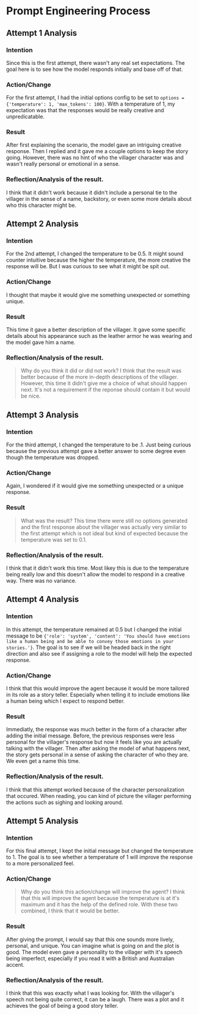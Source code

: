 # Prompt Engineering Process

## Attempt 1 Analysis
### Intention
Since this is the first attempt, there wasn't any real set expectations. The goal here is to see how the model responds initially and base off of that.

### Action/Change
For the first attempt, I had the initial options config to be set to `options = {'temperature': 1, 'max_tokens': 100}`. With a temperature of 1, my expectation was that the responses would be really creative and unpredicatable.

### Result
After first explaining the scenario, the model gave an intriguing creative response. Then I replied and it gave me a couple options to keep the story going. However, there was no hint of who the villager character was and wasn't really personal or emotional in a sense.

### Reflection/Analysis of the result. 
I think that it didn't work because it didn't include a personal tie to the villager in the sense of a name, backstory, or even some more details about who this character might be.

## Attempt 2 Analysis
### Intention
For the 2nd attempt, I changed the temperature to be 0.5. It might sound counter intuitive because the higher the temperature, the more creative the response will be. But I was curious to see what it might be spit out.

### Action/Change
I thought that maybe it would give me something unexpected or something unique.

### Result
This time it gave a better description of the villager. It gave some specific details about his appearance such as the leather armor he was wearing and the model gave him a name. 

### Reflection/Analysis of the result. 
>Why do you think it did or did not work?
I think that the result was better because of the more in-depth descriptions of the villager. However, this time it didn't give me a choice of what should happen next. It's not a requirement if the reponse should contain it but would be nice.

## Attempt 3 Analysis
### Intention
For the third attempt, I changed the temperature to be .1. Just being curious because the previous attempt gave a better answer to some degree even though the temperature was dropped.

### Action/Change
Again, I wondered if it would give me something unexpected or a unique response.

### Result
>What was the result?
This time there were still no options generated and the first response about the villager was actually very similar to the first attempt which is not ideal but kind of expected because the temperature was set to 0.1.

### Reflection/Analysis of the result. 
I think that it didn't work this time. Most likey this is due to the temperature being really low and this doesn't allow the model to respond in a creative way. There was no variance.

## Attempt 4 Analysis
### Intention
In this attempt, the temperature remained at 0.5 but I changed the initial message to be `{'role': 'system', 'content': 'You should have emotions like a human being and be able to convey those emotions in your stories.'}`. The goal is to see if we will be headed back in the right direction and also see if assigning a role to the model will help the expected response.

### Action/Change
I think that this would improve the agent because it would be more tailored in its role as a story teller. Especially when telling it to include emotions like a human being which I expect to respond better.

### Result
Immediatly, the response was much better in the form of a character after adding the initial message. Before, the previous responses were less personal for the villager's response but now it feels like you are actually talking with the villager. Then after asking the model of what happens next, the story gets personal in a sense of asking the character of who they are. We even get a name this time.

### Reflection/Analysis of the result. 
I think that this attempt worked because of the character personalization that occured. When reading, you can kind of picture the villager performing the actions such as sighing and looking around.
 

## Attempt 5 Analysis
### Intention
For this final attempt, I kept the initial message but changed the temperature to 1. The goal is to see whether a temperature of 1 will improve the response to a more personalized feel.

### Action/Change
>Why do you think this action/change will improve the agent?
I think that this will improve the agent because the temperature is at it's maximum and it has the help of the defined role. With these two combined, I think that it would be better.

### Result
After giving the prompt, I would say that this one sounds more lively, personal, and unique. You can imagine what is going on and the plot is good. The model even gave a personality to the villager with it's speech being imperfect, especially if you read it with a British and Australian accent.

### Reflection/Analysis of the result. 
I think that this was exactly what I was looking for. With the villager's speech not being quite correct, it can be a laugh. There was a plot and it achieves the goal of being a good story teller.
 